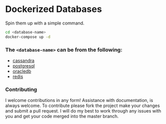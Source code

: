 # Dockerized Databases

Spin them up with a simple command.

```sh
cd <database-name>
docker-compose up -d
```

### The `<database-name>` can be from the following:

- [cassandra](https://cassandra.apache.org/_/index.html)
- [postgresql](https://www.postgresql.org/)
- [oracledb](https://docs.oracle.com/cd/E11882_01/index.htm)
- [redis](https://redis.io/docs/about/)

### Contributing

I welcome contributions in any form! Assistance with documentation, is always welcome. To contribute please fork the project make your changes and submit a pull request. I will do my best to work through any issues with you and get your code merged into the master branch.
